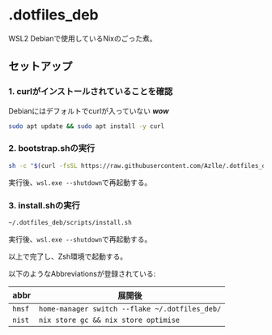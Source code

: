 # .dotfiles_deb
WSL2 Debianで使用しているNixのごった煮。

## セットアップ

### 1. curlがインストールされていることを確認
Debianにはデフォルトでcurlが入っていない ***wow***
```bash
sudo apt update && sudo apt install -y curl
```

### 2. bootstrap.shの実行
```bash
sh -c "$(curl -fsSL https://raw.githubusercontent.com/Azlle/.dotfiles_deb/main/scripts/bootstrap.sh)"
```
実行後、`wsl.exe --shutdown`で再起動する。

### 3. install.shの実行
```bash
~/.dotfiles_deb/scripts/install.sh
```
実行後、`wsl.exe --shutdown`で再起動する。

以上で完了し、Zsh環境で起動する。

以下のようなAbbreviationsが登録されている:

| abbr | 展開後 |
|------|--------|
| `hmsf` | `home-manager switch --flake ~/.dotfiles_deb/` |
| `nist` | `nix store gc && nix store optimise` |
